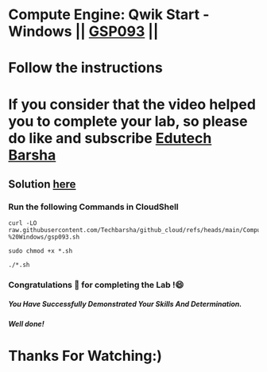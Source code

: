 # Compute Engine: Qwik Start - Windows || [GSP093](https://www.cloudskillsboost.google/focuses/560?parent=catalog) ||
# Follow the instructions

# If you consider that the video helped you to complete your lab, so please do like and subscribe [Edutech Barsha](https://www.youtube.com/@edutechbarsha)
## Solution [here](https://youtu.be/u-gxYvzS_k0)

### Run the following Commands in CloudShell
```
curl -LO raw.githubusercontent.com/Techbarsha/github_cloud/refs/heads/main/Compute%20Engine%3A%20Qwik%20Start%20-%20Windows/gsp093.sh

sudo chmod +x *.sh

./*.sh
```
### Congratulations 🎉 for completing the Lab !😄

##### *You Have Successfully Demonstrated Your Skills And Determination.*

#### *Well done!*

# Thanks For Watching:)
